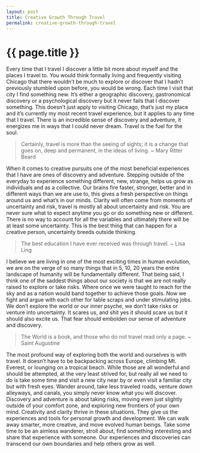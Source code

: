 ```yaml
---
layout: post
title: Creative Growth Through Travel
permalink: creative-growth-through-travel
---
```


# {{ page.title }}

Every time that I travel I discover a little bit more about myself and the places I travel to. You would think formally living and frequently visiting Chicago that there wouldn’t be much to explore or discover that I hadn’t previously stumbled upon before, you would be wrong. Each time I visit that city I find something new. It’s either a geographic discovery, gastronomical discovery or a psychological discovery but it never fails that I discover something. This doesn’t just apply to visiting Chicago, that’s just my place and it’s currently my most recent travel experience, but it applies to any time that I travel. There is an incredible sense of discovery and adventure, it energizes me in ways that I could never dream. Travel is the fuel for the soul.

> Certainly, travel is more than the seeing of sights; it is a change that goes on, deep and permanent, in the ideas of living.
> ~ Mary Ritter Beard

When it comes to creative pursuits one of the most beneficial experiences that I have are ones of discovery and adventure. Stepping outside of the everyday to experience something different, new, strange, helps us grow as individuals and as a collective. Our brains fire faster, stronger, better and in different ways than we are use to, this gives a fresh perspective on things around us and what’s in our minds. Clarity will often come from moments of uncertainty and risk, travel is mostly all about uncertainty and risk. You are never sure what to expect anytime you go or do something new or different. There is no way to account for all the variables and ultimately there will be at least some uncertainty. This is the best thing that can happen for a creative person, uncertainty breeds outside thinking.

> The best education I have ever received was through travel.
> ~ Lisa Ling

I believe we are living in one of the most exciting times in human evolution, we are on the verge of so many things that in 5, 10, 20 years the entire landscape of humanity will be fundamentally different. That being said, I think one of the saddest things about our society is that we are not really raised to explore or take risks. Where once we were taught to reach for the sky and as a nation would band together to achieve those goals. Now we fight and argue with each other for table scraps and under stimulating jobs. We don’t explore the world or our inner psyche, we don’t take risks or venture into uncertainty. It scares us, and shit yes it should scare us but it should also excite us. That fear should embolden our sense of adventure and discovery.

> The World is a book, and those who do not travel read only a page.
> ~ Saint Augustine

The most profound way of exploring both the world and ourselves is with travel. It doesn’t have to be backpacking across Europe, climbing Mt. Everest, or lounging on a tropical beach. While those are all wonderful and should be attempted, at the very least strived for, but really all we need to do is take some time and visit a new city near by or even visit a familiar city but with fresh eyes. Wander around, take less traveled roads, venture down alleyways, and canals, you simply never know what you will discover. Discovery and adventure is about taking risks, moving even just slightly outside of your comfort zone, and exploring new frontiers of your own mind. Creativity and clarity thrive in these situations. They give us the experiences and tools for personal growth and development. We can walk away smarter, more creative, and move evolved human beings. Take some time to be an aimless wanderer, stroll about, find something interesting and share that experience with someone. Our experiences and discoveries can transcend our own boundaries and help others grow as well.  
